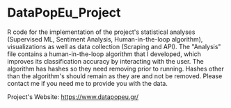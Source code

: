 # DataPopEu_Project
R code for the implementation of the project's statistical analyses (Supervised ML, Sentiment Analysis, Human-in-the-loop algorithm), visualizations as well as data collection (Scraping and API). The "Analysis" file contains a human-in-the-loop algorithm that I developed, which improves its classification accuracy by interacting with the user. The algorithm has hashes so they need removing prior to running. Hashes other than the algorithm's should remain as they are and not be removed. Please contact me if you need me to provide you with the data.  

Project's Website: https://www.datapopeu.gr/
